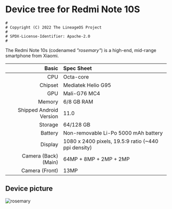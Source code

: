 # Device tree for Redmi Note 10S

```
#
# Copyright (C) 2022 The LineageOS Project
#
# SPDX-License-Identifier: Apache-2.0
#
```
The Redmi Note 10s (codenamed _"rosemary"_) is a high-end, mid-range smartphone from Xiaomi.


| Basic                   | Spec Sheet                                                                                                                     |
| -----------------------:|:------------------------------------------------------------------------------------------------------------------------------ |
| CPU                     | Octa-core                                                                                                                      |
| Chipset                 | Mediatek Helio G95                                                                                                             |
| GPU                     | Mali-G76 MC4                                                                                                                   |
| Memory                  | 6/8 GB RAM                                                                                                                     |
| Shipped Android Version | 11.0                                                                                                                           |
| Storage                 | 64/128 GB                                                                                                                      |
| Battery                 | Non-removable Li-Po 5000 mAh battery                                                                                           |
| Display                 | 1080 x 2400 pixels, 19.5:9 ratio (~440 ppi density)                                                                            |
| Camera (Back)(Main)     | 64MP + 8MP + 2MP + 2MP                                                                                                         |
| Camera (Front)          | 13MP                                                                                                                           |

## Device picture
![rosemary](https://i01.appmifile.com/webfile/globalimg/products/pc/redmi-note-10s/specs01s.jpg)